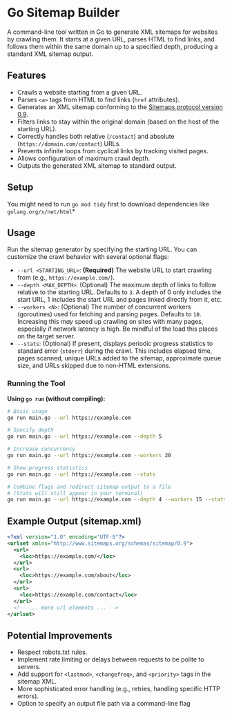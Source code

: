 # Go Sitemap Builder

A command-line tool written in Go to generate XML sitemaps for websites by crawling them. It starts at a given URL, parses HTML to find links, and follows them within the same domain up to a specified depth, producing a standard XML sitemap output.

## Features

*   Crawls a website starting from a given URL.
*   Parses `<a>` tags from HTML to find links (`href` attributes).
*   Generates an XML sitemap conforming to the [Sitemaps protocol version 0.9](https://www.sitemaps.org/protocol.html).
*   Filters links to stay within the original domain (based on the host of the starting URL).
*   Correctly handles both relative (`/contact`) and absolute (`https://domain.com/contact`) URLs.
*   Prevents infinite loops from cyclical links by tracking visited pages.
*   Allows configuration of maximum crawl depth.
*   Outputs the generated XML sitemap to standard output.

## Setup

You might need to run `go mod tidy` first to download dependencies like `golang.org/x/net/html`*

## Usage

Run the sitemap generator by specifying the starting URL. You can customize the crawl behavior with several optional flags:

*   `--url <STARTING_URL>`: **(Required)** The website URL to start crawling from (e.g., `https://example.com/`).
*   `--depth <MAX_DEPTH>`: (Optional) The maximum depth of links to follow relative to the starting URL. Defaults to `3`. A depth of 0 only includes the start URL, 1 includes the start URL and pages linked directly from it, etc.
*   `--workers <N>`: (Optional) The number of concurrent workers (goroutines) used for fetching and parsing pages. Defaults to `10`. Increasing this *may* speed up crawling on sites with many pages, especially if network latency is high. Be mindful of the load this places on the target server.
*   `--stats`: (Optional) If present, displays periodic progress statistics to standard error (`stderr`) during the crawl. This includes elapsed time, pages scanned, unique URLs added to the sitemap, approximate queue size, and URLs skipped due to non-HTML extensions.

### Running the Tool

**Using `go run` (without compiling):**

```bash
# Basic usage
go run main.go --url https://example.com

# Specify depth
go run main.go --url https://example.com --depth 5

# Increase concurrency
go run main.go --url https://example.com --workers 20

# Show progress statistics
go run main.go --url https://example.com --stats

# Combine flags and redirect sitemap output to a file
# (Stats will still appear in your terminal)
go run main.go --url https://example.com --depth 4 --workers 15 --stats > sitemap.xml
```


## Example Output (sitemap.xml)
```xml
<?xml version="1.0" encoding="UTF-8"?>
<urlset xmlns="http://www.sitemaps.org/schemas/sitemap/0.9">
  <url>
    <loc>https://example.com/</loc>
  </url>
  <url>
    <loc>https://example.com/about</loc>
  </url>
  <url>
    <loc>https://example.com/contact</loc>
  </url>
  <!-- ... more url elements ... -->
</urlset>
```

## Potential Improvements
- Respect robots.txt rules.
- Implement rate limiting or delays between requests to be polite to servers.
- Add support for `<lastmod>`, `<changefreq>`, and `<priority>` tags in the sitemap XML.
- More sophisticated error handling (e.g., retries, handling specific HTTP errors).
- Option to specify an output file path via a command-line flag
